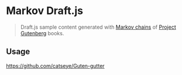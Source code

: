 # Markov Draft.js

> Draft.js sample content generated with [Markov chains](https://en.wikipedia.org/wiki/Markov_chain) of [Project Gutenberg](https://www.gutenberg.org/) books.

## Usage

https://github.com/catseye/Guten-gutter
